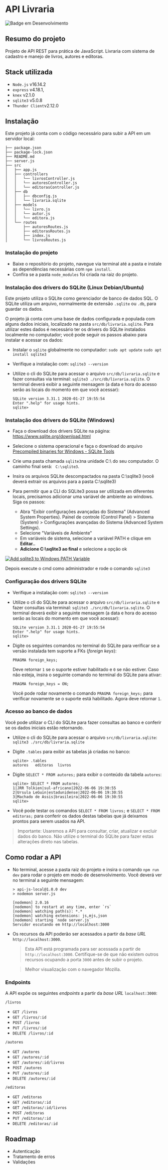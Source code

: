 # API Livraria

![Badge em Desenvolvimento](http://img.shields.io/static/v1?label=STATUS&message=EM%20DESENVOLVIMENTO&color=GREEN)

## Resumo do projeto

Projeto de API REST para prática de JavaScript.
Livraria com sistema de cadastro e manejo de livros, autores e editoras.


## Stack utilizada

* `Node.js` v16.14.2
* `express` v4.18.1,
* `knex` v2.1.0
* `sqlite3` v5.0.8
* `Thunder Client`v2.12.0 



## Instalação

Este projeto já conta com o código necessário para subir a API em um servidor local:

```
├── package.json
├── package-lock.json
├── README.md
├── server.js
├── src
│   ├── app.js
│   ├── controllers
│   │   └── livrosController.js
│   │   └── autoresController.js
│   │   └── editorasController.js
│   ├── db
│   │   ├── dbconfig.js
│   │   └── livraria.sqlite
│   ├── models
│   │   └── livro.js
│   │   └── autor.js
│   │   └── editora.js
│   └── routes
│       ├── autoresRoutes.js
│       ├── editorasRoutes.js
│       ├── index.js
│       └── livrosRoutes.js
```


### Instalação do projeto
* Baixe o repositório do projeto, navegue via terminal até a pasta e instale as dependências necessárias com `npm install`.
* Confira se a pasta `node_modules` foi criada na raiz do projeto.


### Instalação dos drivers do SQLite (Linux Debian/Ubuntu)

Este projeto utiliza o SQLite como gerenciador de banco de dados SQL. O SQLite utiliza um arquivo, normalmente de extensão `.sqlite` ou `.db`, para guardar os dados.

O projeto já conta com uma base de dados configurada e populada com alguns dados iniciais, localizado na pasta `src/db/livraria.sqlite`. Para utilizar estes dados é necessário ter os drivers do SQLite instalados localmente no computador; você pode seguir os passos abaixo para instalar e acessar os dados: 

* Instalar o `sqlite` globalmente no computador:
  `sudo apt update`
  `sudo apt install sqlite3`
  
* Verifique a instalação com:
  `sqlite3 --version`

* Utilize o cli do SQLite para acessar o arquivo `src/db/livraria.sqlite` e fazer consultas via terminal:
  `sqlite3 ./src/db/livraria.sqlite`. O terminal deverá exibir a seguinte mensagem (a data e hora do acesso serão as locais do momento em que você acessar):
  ```
  SQLite version 3.31.1 2020-01-27 19:55:54
  Enter ".help" for usage hints.
  sqlite>
  ```  

### Instalação dos drivers do SQLite (Windows)
* Faça o download dos drivers SQLite na página: https://www.sqlite.org/download.html

* Selecione o sistema operacional e faça o download do arquivo [Precompiled binaries for Windows - SQLite Tools](https://sqlite.org/2022/sqlite-tools-win32-x86-3380500.zip)

* Crie uma pasta chamada  ```sqlite3```na unidade C:\ do seu computador. O caminho final será: ``` C:\sqlite3```.

* Insira os arquivos SQLite descompactados na pasta C:\sqlite3 (você deverá extrair os arquivos para a pasta C:\sqlite3)
* Para permitir que a CLI do SQLite3 possa ser utilizada em diferentes locais, precisamos adicionar uma variável de ambiente ao windows. Siga os passos:
				
	 * Abra "Exibir configurações avançadas do Sistema" (Advanced System Properties). Painel de controle (Control Panel) > Sistema (System) > Configurações avançadas do Sistema (Advanced System Settings).
	* Selecione "Variáveis de Ambiente"
	* Em variáveis de sistema, selecione a variável PATH e clique em **Editar..** 
	* **Adicione C:\sqlite3 ao final** e selecione a opção ok

[![Add sqlite3 to Windows PATH Variable ](https://storage.googleapis.com/static.configserverfirewall.com/images/windows10/sqlite3/sqlite3path.png)](https://storage.googleapis.com/static.configserverfirewall.com/images/windows10/sqlite3/sqlite3path.png)


Depois execute o cmd como administrador e rode o comando ```sqlite3```


### Configuração dos drivers SQLite

* Verifique a instalação com:
  `sqlite3 --version`

* Utilize o cli do SQLite para acessar o arquivo `src/db/livraria.sqlite` e fazer consultas via terminal:
  `sqlite3 ./src/db/livraria.sqlite`. O terminal deverá exibir a seguinte mensagem (a data e hora do acesso serão as locais do momento em que você acessar):
  ```
  SQLite version 3.31.1 2020-01-27 19:55:54
  Enter ".help" for usage hints.
  sqlite>
  ```

* Digite os seguintes comandos no terminal do SQLite para verificar se a versão instalada tem suporte a FKs (*foreign keys*):
  ```
  PRAGMA foreign_keys;
  ```

  Deve retornar `1` se o suporte estiver habilitado e `0` se não estiver.
  Caso não esteja, insira o seguinte comando no terminal do SQLite para ativar:

  ```
  PRAGMA foreign_keys = ON;
  ```

  Você pode rodar novamente o comando `PRAGMA foreign_keys;` para verificar novamente se o suporte está habilitado. Agora deve retornar `1`.


### Acesso ao banco de dados

Você pode utilizar o CLI do SQLite para fazer consultas ao banco e conferir se os dados iniciais estão retornando.

* Utilize o cli do SQLite para acessar o arquivo `src/db/livraria.sqlite`: 
  `sqlite3 ./src/db/livraria.sqlite`

* Digite `.tables` para exibir as tabelas já criadas no banco:
  ```
  sqlite> .tables
  autores   editoras  livros 
  ```

* Digite `SELECT * FROM autores;` para exibir o conteúdo da tabela `autores`:
  ```
  sqlite> SELECT * FROM autores;
  1|JRR Tolkien|sul-africano|2022-06-06 19:30:55
  2|Ursula LeGuin|estadunidense|2022-06-06 19:30:55
  3|Machado de Assis|brasileira|2022-06-06 19:30:55
  sqlite> 
  ```

* Você pode testar os comandos `SELECT * FROM livros;` e `SELECT * FROM editoras;` para conferir os dados destas tabelas que já deixamos prontos para serem usados na API.

> Importante: Usaremos a API para consultar, criar, atualizar e excluir dados do banco. Não utilize o terminal do SQLite para fazer estas alterações direto nas tabelas.


## Como rodar a API

* No terminal, acesse a pasta raiz do projeto e insira o comando `npm run dev` para rodar o projeto em modo de desenvolvimento. Você deverá ver no terminal a seguinte mensagem:
  ```
  > api-js-local@1.0.0 dev
  > nodemon server.js

  [nodemon] 2.0.16
  [nodemon] to restart at any time, enter `rs`
  [nodemon] watching path(s): *.*
  [nodemon] watching extensions: js,mjs,json
  [nodemon] starting `node server.js`
  Servidor escutando em http://localhost:3000
  ```

* Os recursos da API poderão ser acessados a partir da *base URL* `http://localhost:3000`.

  > Esta API está programada para ser acessada a partir de `http://localhost:3000`. Certifique-se de que não existem outros recursos ocupando a porta `3000` antes de subir o projeto.

  > Melhor visualização com o navegador Mozilla.
  

### Endpoints

A API expõe os seguintes *endpoints* a partir da *base URL* `localhost:3000`:

`/livros`
* `GET /livros`
* `GET /livros/:id`
* `POST /livros`
* `PUT /livros/:id`
* `DELETE /livros/:id`

`/autores`
* `GET /autores`
* `GET /autores/:id`
* `GET /autores/:id/livros`
* `POST /autores`
* `PUT /autores/:id`
* `DELETE /autores/:id`

`/editoras`
* `GET /editoras`
* `GET /editoras/:id`
* `GET /editoras/:id/livros`
* `POST /editoras`
* `PUT /editoras/:id`
* `DELETE /editoras/:id`


## Roadmap

* Autenticação
* Tratamento de erros
* Validações
